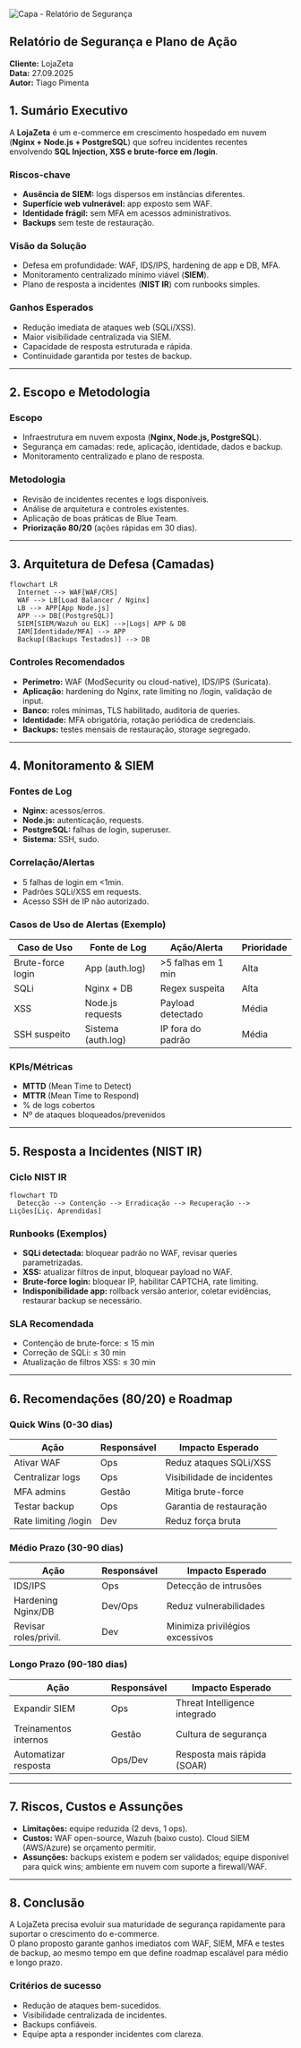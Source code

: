 
![Capa - Relatório de Segurança](images/capa.png)


## Relatório de Segurança e Plano de Ação


**Cliente:** LojaZeta  
**Data:** 27.09.2025  
**Autor:** Tiago Pimenta 


## 1. Sumário Executivo

A **LojaZeta** é um e-commerce em crescimento hospedado em nuvem (**Nginx + Node.js + PostgreSQL**) que sofreu incidentes recentes envolvendo **SQL Injection, XSS e brute-force em /login**.

### Riscos-chave
- **Ausência de SIEM:** logs dispersos em instâncias diferentes.  
- **Superfície web vulnerável:** app exposto sem WAF.  
- **Identidade frágil:** sem MFA em acessos administrativos.  
- **Backups** sem teste de restauração.

### Visão da Solução
- Defesa em profundidade: WAF, IDS/IPS, hardening de app e DB, MFA.  
- Monitoramento centralizado mínimo viável (**SIEM**).  
- Plano de resposta a incidentes (**NIST IR**) com runbooks simples.

### Ganhos Esperados
- Redução imediata de ataques web (SQLi/XSS).  
- Maior visibilidade centralizada via SIEM.  
- Capacidade de resposta estruturada e rápida.  
- Continuidade garantida por testes de backup.  

---

## 2. Escopo e Metodologia

### Escopo
- Infraestrutura em nuvem exposta (**Nginx, Node.js, PostgreSQL**).  
- Segurança em camadas: rede, aplicação, identidade, dados e backup.  
- Monitoramento centralizado e plano de resposta.  

### Metodologia
- Revisão de incidentes recentes e logs disponíveis.  
- Análise de arquitetura e controles existentes.  
- Aplicação de boas práticas de Blue Team.  
- **Priorização 80/20** (ações rápidas em 30 dias).  

---

## 3. Arquitetura de Defesa (Camadas)

```mermaid
flowchart LR
  Internet --> WAF[WAF/CRS]
  WAF --> LB[Load Balancer / Nginx]
  LB --> APP[App Node.js]
  APP --> DB[(PostgreSQL)]
  SIEM[SIEM/Wazuh ou ELK] -->|Logs| APP & DB
  IAM[Identidade/MFA] --> APP
  Backup[(Backups Testados)] --> DB
```

### Controles Recomendados

- **Perímetro:** WAF (ModSecurity ou cloud-native), IDS/IPS (Suricata).  
- **Aplicação:** hardening do Nginx, rate limiting no /login, validação de input.  
- **Banco:** roles mínimas, TLS habilitado, auditoria de queries.  
- **Identidade:** MFA obrigatória, rotação periódica de credenciais.  
- **Backups:** testes mensais de restauração, storage segregado.  

---

## 4. Monitoramento & SIEM

### Fontes de Log
- **Nginx:** acessos/erros.  
- **Node.js:** autenticação, requests.  
- **PostgreSQL:** falhas de login, superuser.  
- **Sistema:** SSH, sudo.  

### Correlação/Alertas
- 5 falhas de login em <1min.  
- Padrões SQLi/XSS em requests.  
- Acesso SSH de IP não autorizado.  

### Casos de Uso de Alertas (Exemplo)
| Caso de Uso           | Fonte de Log           | Ação/Alerta               | Prioridade |
|----------------------|----------------------|---------------------------|------------|
| Brute-force login     | App (auth.log)        | >5 falhas em 1 min        | Alta       |
| SQLi                  | Nginx + DB            | Regex suspeita            | Alta       |
| XSS                   | Node.js requests      | Payload detectado         | Média      |
| SSH suspeito           | Sistema (auth.log)    | IP fora do padrão         | Média      |

### KPIs/Métricas
- **MTTD** (Mean Time to Detect)  
- **MTTR** (Mean Time to Respond)  
- % de logs cobertos  
- Nº de ataques bloqueados/prevenidos  

---

## 5. Resposta a Incidentes (NIST IR)

### Ciclo NIST IR
```mermaid
flowchart TD
  Detecção --> Contenção --> Erradicação --> Recuperação --> Lições[Liç. Aprendidas]
```

### Runbooks (Exemplos)
- **SQLi detectada:** bloquear padrão no WAF, revisar queries parametrizadas.  
- **XSS:** atualizar filtros de input, bloquear payload no WAF.  
- **Brute-force login:** bloquear IP, habilitar CAPTCHA, rate limiting.  
- **Indisponibilidade app:** rollback versão anterior, coletar evidências, restaurar backup se necessário.  

### SLA Recomendada
- Contenção de brute-force: ≤ 15 min  
- Correção de SQLi: ≤ 30 min  
- Atualização de filtros XSS: ≤ 30 min  

---

## 6. Recomendações (80/20) e Roadmap

### Quick Wins (0-30 dias)
| Ação               | Responsável | Impacto Esperado                  |
|-------------------|------------|----------------------------------|
| Ativar WAF         | Ops        | Reduz ataques SQLi/XSS           |
| Centralizar logs   | Ops        | Visibilidade de incidentes       |
| MFA admins         | Gestão     | Mitiga brute-force               |
| Testar backup      | Ops        | Garantia de restauração          |
| Rate limiting /login | Dev      | Reduz força bruta                |

### Médio Prazo (30-90 dias)
| Ação                  | Responsável | Impacto Esperado               |
|----------------------|------------|-------------------------------|
| IDS/IPS               | Ops        | Detecção de intrusões          |
| Hardening Nginx/DB    | Dev/Ops    | Reduz vulnerabilidades         |
| Revisar roles/privil. | Dev        | Minimiza privilégios excessivos|

### Longo Prazo (90-180 dias)
| Ação                  | Responsável | Impacto Esperado               |
|----------------------|------------|-------------------------------|
| Expandir SIEM         | Ops        | Threat Intelligence integrado  |
| Treinamentos internos | Gestão     | Cultura de segurança           |
| Automatizar resposta  | Ops/Dev    | Resposta mais rápida (SOAR)   |

---

## 7. Riscos, Custos e Assunções

- **Limitações:** equipe reduzida (2 devs, 1 ops).  
- **Custos:** WAF open-source, Wazuh (baixo custo). Cloud SIEM (AWS/Azure) se orçamento permitir.  
- **Assunções:** backups existem e podem ser validados; equipe disponível para quick wins; ambiente em nuvem com suporte a firewall/WAF.  

---

## 8. Conclusão

A LojaZeta precisa evoluir sua maturidade de segurança rapidamente para suportar o crescimento do e-commerce.  
O plano proposto garante ganhos imediatos com WAF, SIEM, MFA e testes de backup, ao mesmo tempo em que define roadmap escalável para médio e longo prazo.

### Critérios de sucesso
- Redução de ataques bem-sucedidos.  
- Visibilidade centralizada de incidentes.  
- Backups confiáveis.  
- Equipe apta a responder incidentes com clareza.  


